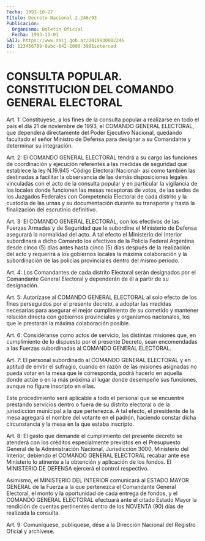 ```yaml
---
Fecha: 1993-10-27
Título: Decreto Nacional 2.246/93
Publicación:
  Organismo: Boletín Oficial
  Fecha: 1993-11-01
SAIJ: https://www.saij.gob.ar/DN19930002246
Id: 123456789-0abc-642-2000-3991soterced
---
```

# CONSULTA   POPULAR.  CONSTITUCION  DEL  COMANDO  GENERAL  ELECTORAL

<a id="1"></a>
Art.  1:  Constitúyese,  a  los fines de la consulta popular a realizarse en todo el país el día  21  de  noviembre  de  1993,  el COMANDO  GENERAL  ELECTORAL,  que  dependerá directamente del Poder Ejecutivo  Nacional,  quedando  facultado   el  señor  Ministro  de Defensa para designar a su Comandante y determinar  su integración.

<a id="2"></a>
Art.  2:  El  COMANDO  GENERAL ELECTORAL tendrá a su cargo las funciones de coordinación y ejecución  referentes  a las medidas de seguridad    que   establece  la  ley  N.19.945  -Código  Electoral Nacional-  así  como    también   las  destinadas  a  facilitar  la observancia de las demás disposiciones  legales  vinculadas  con el acto  de  la  consulta popular y en particular la vigilancia de los locales donde funcionen  las  mesas  receptoras  de  votos,  de las sedes  de  los Juzgados Federales con Competencia Electoral de cada distrito y la  custodia  de las urnas y su documentación durante su transporte  y  hasta  la finalización  del  escrutinio  definitivo.

<a id="3"></a>
Art. 3: El COMANDO GENERAL ELECTORAL, con los efectivos de las Fuerzas  Armadas  y  de Seguridad que le subordine el Ministerio de Defensa  asegurará  la  normalidad   del  acto.  A  tal  efecto  el Ministerio del Interior subordinará a  dicho  Comando los efectivos de la Policía Federal Argentina desde cinco (5)  días  antes  hasta cinco  (5)  días  después  de la realización del acto y requerirá a los gobiernos locales la máxima  colaboración y la subordinación de las policías provinciales dentro del mismo período.

<a id="4"></a>
Art.  4:  Los  Comandantes  de  cada  distrito Electoral serán designados por el Comandante General Electoral  y  dependerán de él a partir de su designación.

<a id="5"></a>
Art. 5: Autorízase al COMANDO GENERAL ELECTORAL al solo efecto de los  fines  perseguidos  por  el presente decreto, a adoptar las medidas  necesarias  para  asegurar el  mejor  cumplimiento  de  su cometido y mantener relación  directa  con gobiernos provinciales y organismos nacionales, los que le prestarán  la máxima colaboración posible.

<a id="6"></a>
Art.  6:  Considéranse  como  actos de servicio, las distintas misiones  que,  en cumplimiento de lo  dispuesto  por  el  presente Decreto, sean encomendadas  a  las  Fuerzas subordinadas al COMANDO GENERAL ELECTORAL.

<a id="7"></a>
Art. 7: El personal subordinado al COMANDO GENERAL ELECTORAL y en aptitud  de  emitir el sufragio, cuando en razón de las misiones asignadas no pueda  votar  en  la  mesa  que  le corresponda, podrá hacerlo en aquella donde actúe o en la más próxima  al  lugar donde desempeñe sus funciones, aunque no figure inscripto en ellas.

Este  procedimiento  será  aplicable  a  todo  el  personal que se encuentre  prestando  servicios  dentro  o  fuera  de  su  distrito electoral  o  de  la jurisdicción municipal a la que pertenezca.  A tal  efecto, el presidente  de  la  mesa  agregará  el  nombre  del votante  en  el  padrón,  haciendo constar dicha circunstancia y la mesa en la que estaba inscripto.

<a id="8"></a>
Art.  8:  El  gasto  que  demande el cumplimiento del presente decreto se atenderá con los créditos  especialmente previstos en el Presupuesto  General  de la Administración  Nacional,  Jurisdicción 3000,  Ministerio  del  Interior,    debiendo  el  COMANDO  GENERAL ELECTORAL recabar ante ese Ministerio  lo atinente a la obtención y aplicación  de los fondos. El MINISTERIO  DE  DEFENSA  ejercerá  el control respectivo.

Asimismo, el  MINISTERIO  DEL  INTERIOR comunicará al ESTADO MAYOR GENERAL  de  la Fuerza a la que pertenezca  el  Comandante  General Electoral, el  monto  y la oportunidad de cada entrega de fondos, y el COMANDO GENERAL ELECTORAL  efectuará ante el citado Estado Mayor la rendición de cuentas pertinentes  dentro  de  los  NOVENTA  (90) días de realizada la consulta.

<a id="9"></a>
Art.  9: Comuníquese, publíquese, dése a la Dirección Nacional del Registro Oficial y archívese.